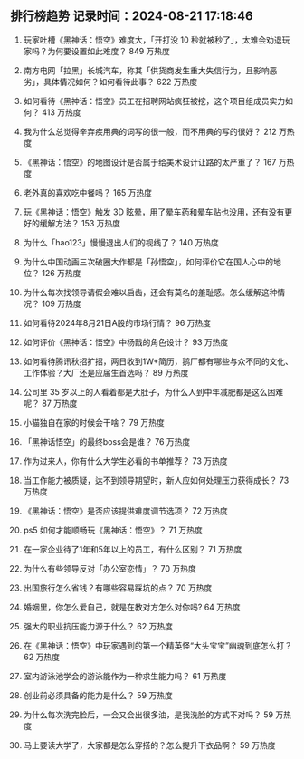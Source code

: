 
## 排行榜趋势 记录时间：2024-08-21 17:18:46
  
  1. 玩家吐槽《黑神话：悟空》难度大，「开打没 10 秒就被秒了」，太难会劝退玩家吗？为何要设置如此难度？ 849 万热度
    
  2. 南方电网「拉黑」长城汽车，称其「供货商发生重大失信行为，且影响恶劣」，具体情况如何？如何看待此事？ 622 万热度
    
  3. 如何看待《黑神话：悟空》员工在招聘网站疯狂被挖，这个项目组成员实力如何？ 413 万热度
    
  4. 我为什么总觉得辛弃疾用典的词写的很一般，而不用典的写的很好？ 212 万热度
    
  5. 《黑神话：悟空》的地图设计是否属于给美术设计让路的太严重了？ 167 万热度
    
  6. 老外真的喜欢吃中餐吗？ 165 万热度
    
  7. 玩《黑神话：悟空》触发 3D 眩晕，用了晕车药和晕车贴也没用，还有没有更好的缓解方法？ 153 万热度
    
  8. 为什么「hao123」慢慢退出人们的视线了？ 140 万热度
    
  9. 为什么中国动画三次破圈大作都是「孙悟空」，如何评价它在国人心中的地位？ 126 万热度
    
  10. 为什么每次找领导请假会难以启齿，还会有莫名的羞耻感。怎么缓解这种情况？ 109 万热度
    
  11. 如何看待2024年8月21日A股的市场行情？ 96 万热度
    
  12. 如何评价《黑神话：悟空》中杨戬的角色设计？ 93 万热度
    
  13. 如何看待腾讯秋招扩招，两日收到1W+简历，鹅厂都有哪些与众不同的文化、工作体验？大厂还是应届生首选吗？ 89 万热度
    
  14. 公司里 35 岁以上的人看着都是大肚子，为什么人到中年减肥都是这么困难呢？ 87 万热度
    
  15. 小猫独自在家的时候会干啥？ 79 万热度
    
  16. 「黑神话悟空」的最终boss会是谁？ 76 万热度
    
  17. 作为过来人，你有什么大学生必看的书单推荐？ 73 万热度
    
  18. 当工作能力被质疑，达不到领导期望时，新人应如何处理压力获得成长？ 73 万热度
    
  19. 《黑神话：悟空》是否应该提供难度调节选项？ 72 万热度
    
  20. ps5 如何才能顺畅玩《黑神话：悟空》？ 71 万热度
    
  21. 在一家企业待了1年和5年以上的员工，有什么区别？ 71 万热度
    
  22. 为什么有些领导反对「办公室恋情」？ 70 万热度
    
  23. 出国旅行怎么省钱？有哪些容易踩坑的点？ 70 万热度
    
  24. 婚姻里，你怎么爱自己，就是在教对方怎么对你吗? 64 万热度
    
  25. 强大的职业抗压能力源于什么？ 62 万热度
    
  26. 在《黑神话：悟空》中玩家遇到的第一个精英怪“大头宝宝”幽魂到底怎么打？ 62 万热度
    
  27. 室内游泳池学会的游泳能作为一种求生能力吗？ 61 万热度
    
  28. 创业前必须具备的能力是什么？ 59 万热度
    
  29. 为什么每次洗完脸后，一会又会出很多油，是我洗脸的方式不对吗？ 59 万热度
    
  30. 马上要读大学了，大家都是怎么穿搭的？怎么提升下衣品啊？ 59 万热度
    